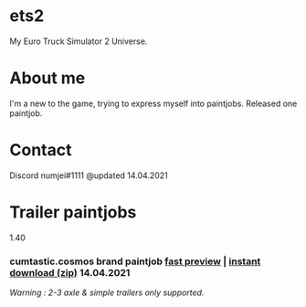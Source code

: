 # ets2
My Euro Truck Simulator 2 Universe.

# About me
I'm a new to the game, trying to express myself into paintjobs. 
Released one paintjob.

# Contact
Discord numjei#1111
@updated 14.04.2021

# Trailer paintjobs

1.40 

### cumtastic.cosmos brand paintjob [fast preview](https://i.imgur.com/1CXFL1l.png) | [instant download (zip)](https://github.com/numjei/ets2/raw/main/cumtasticcosmos.zip) 14.04.2021

*Warning : 2-3 axle & simple trailers only supported.* 

